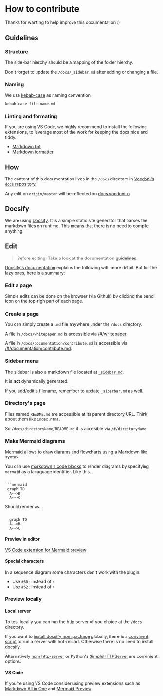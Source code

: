 # How to contribute

Thanks for wanting to help improve this documentation :)

## Guidelines

### Structure

The side-bar hierchy should be a mapping of the folder hierchy.

Don't forget to update the `/docs/_sidebar.md` after adding or changing a file.

### Naming

We use [kebab-case](https://stackoverflow.com/questions/11273282/whats-the-name-for-hyphen-separated-case/12273101) as naming convention.

```example
kebab-case-file-name.md
```

### Linting and formating

If you are using VS Code, we highly recommend to install the following extensions, to leverage most of the work for keeping the docs nice and tiddy...

- [Markdown lint](https://marketplace.visualstudio.com/items?itemName=DavidAnson.vscode-markdownlint)
- [Markdown formatter](https://marketplace.visualstudio.com/items?itemName=tehnix.vscode-tidymarkdown)


## How

The content of this documentation lives in the `/docs` directory in [Vocdoni's `docs` repository](https://github.com/vocdoni/docs)

Any edit on `origin/master` will be reflected on [docs.vocdoni.io](https://docs.vocdoni.io/#/)

## Docsify

We are using [Docsify](https://docsify.js.org/#/).  It is a simple static site generator that parses the markdown files on runtime. This means that there is no need to compile anything.

## Edit

> Before editing!
> Take a look at the documentation [guidelines](/doumentation/guidelines.md).

[Docsify's documentation](https://docsify.js.org/#/more-pages) explains the following with more detail. But for the lazy ones, here is a summary:

### Edit a page

Simple edits can be done on the browser (via Github) by clicking the pencil icon on the top-righ part of each page.

### Create a page

You can simply create a `.md` file anywhere under the `/docs` directory.

A file in `/docs/whitepaper.md` is accessible via [/#/whitepaper](https://docs.vocdoni.io/#/whitepaper).

A file in `/docs/documentation/contribute.md` is accessible via [/#/documentation/contribute.md](https://docs.vocdoni.io/#/documentation/contribute).

### Sidebar menu

The sidebar is also a markdown file located at [`_sidebar.md`](https://github.com/vocdoni/docs/blob/master/docs/_sidebar.md).

It is **not** dynamically generated.

If you add/edit a filename, remember to update `_siderbar.md` as well.

### Directory's page

Files named `README.md` are accessible at its parent directory URL. Think about them like  `index.html`.

So `/docs/directoryName/README.md` it is accesible via `/#/directoryName`


### Make Mermaid diagrams

[Mermaid](https://mermaidjs.github.io/) allows to draw diarams and flowcharts using a Markdown like syntax.

You can use [markdown's code blocks](https://help.github.com/en/articles/creating-and-highlighting-code-blocks) to render diagrams by specifying `mermaid` as a lanaguage identifier. Like this...

```mermaidSyntax

```mermaid
 graph TD
  A-->B
  A-->C
``````

Should render as...

```mermaid

  graph TD
  A-->B
  A-->C

```

#### Preview in editor

[VS Code extension for Mermaid preview](https://marketplace.visualstudio.com/items?itemName=vstirbu.vscode-mermaid-preview)

#### Special characters
In a sequence diagram some characters don't work with the plugin:

- Use `#60;` instead of `<`
- Use `#62;` instead of `>`

### Preview locally

#### Local server

To test locally you can run the http server of you choice at the `/docs` directory.

If you want to [install docsify npm package](https://docsify.js.org/#/quickstart?id=quick-start) globally, there is a [convinent script](https://docsify.js.org/#/quickstart?id=preview-your-site) to run a server with hot-reload. Otherwise there is no need to install docsify.

Alternatively [npm http-server](https://www.npmjs.com/package/http-server) or
Python's [SimpleHTTPServer](https://docs.python.org/2/library/simplehttpserver.html) are convinient options.

#### VS Code

If you're using VS Code consider using preview extensions such as [Markdown All in One](https://marketplace.visualstudio.com/items?itemName=yzhang.markdown-all-in-one) and [Mermaid Preview](https://marketplace.visualstudio.com/items?itemName=vstirbu.vscode-mermaid-preview)